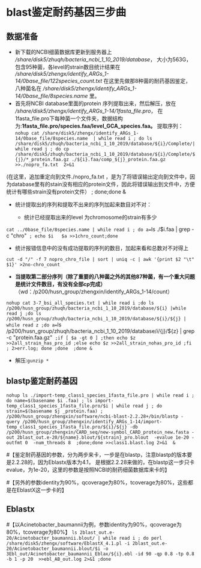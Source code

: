# blast鉴定耐药基因三步曲
## 数据准备

- 新下载的NCBI细菌数据库更新到服务器上
*/share/disk5/zhuqh/bacteria_ncbi_1_10_2019/database*，
大小为563G，包含95种菌，各level的strain数目统计结果在
*/share/disk5/zhengx/identify_ARGs_1-14/0base_file/122species_count.txt*
在这里先做那8种菌的耐药基因鉴定，八种菌名在
*/share/disk5/zhengx/identify_ARGs_1-14/0base_file/8species.name*
里。
- 首先将NCBI database里面的protein 序列提取出来，然后解压，放在
*/share/disk5/zhengx/identify_ARGs_1-14/1fasta_file.pro*，
在1fasta_file.pro下每种菌一个文件夹，数据结构为:**1fasta_file.pro/species.faa/level_GCA_species.faa。**
提取序列：               
`nohup cat /share/disk5/zhengx/identify_ARGs_1-14/0base_file/8species.name  | while read i ; do ls /share/disk5/zhuqh/bacteria_ncbi_1_10_2019/database/${i}/Complete/| while read j ; do cp /share/disk5/zhuqh/bacteria_ncbi_1_10_2019/database/${i}/Complete/${j}/*_protein.faa.gz ./${i}.faa/comp_${j}_protein.faa.gz  >>./nopro_fa.txt  2>&1`

(在这里，追加重定向到文件./nopro_fa.txt ，是为了将错误输出定向到文件中，因为database里有的stain没有相应的protein文件，因此将错误输出到文件中，方便统计有哪些strain没有protein文件） ; done;done &

- 统计提取出的序列和提取不出来的序列加起来数目对不对：

   - 统计已经提取出来的level 为chromosome的strain有多少

`cat ../0base_file/8species.name | while read i ; do a=`ls ./$i.faa | grep -c  "chro"` ; echo $i   $a >>1chro_count;done`

   - 统计报错信息中的没有成功提取的序列的数目，加起来看和总数对不对得上

`cut -d "/" -f 7 nopro_chro_file | sort | uniq -c | awk '{print $2 "\t" $1}' >2no-chro_count`

- **当提取第二部分序列（除了重要的八种菌之外的其他87种菌，有一个重大问题是统计文件数目，有没有全部cp完成）**
（wd：/p200/husn_group/zhengxin/identify_ARGs_1-14/count）

`nohup cat 3-7_bsi_all_species.txt | while read i ;do ls /p200/husn_group/zhuqh/bacteria_ncbi_1_10_2019/database/${i} |while read j ;do ls /p200/husn_group/zhuqh/bacteria_ncbi_1_10_2019/database/${i}/${j} | while read z ;do a=`ls /p200/husn_group/zhuqh/bacteria_ncbi_1_10_2019/database/${i}/${j}/${z} | grep -c "protein.faa.gz"` ;if [ $a -gt 0 ] ;then echo $z >>2all_strain_has_pro_id ;else echo $z >>2all_strain_nohas_pro_id ;fi ; 2>err.log; done ;done  ;done &`

   - 解压:`gunzip *`

## blastp鉴定耐药基因

`nohup ls ./import-temp_class1_species_1fasta_file.pro | while read i ; do name=$(basename $i .faa) ; ls import-temp_class1_species_1fasta_file.pro/$i | while read j ; do strain=$(basename $j _protein.faa) ; /p200/husn_group/zhengxin/software/ncbi-blast-2.2.28+/bin/blastp -query /p200/husn_group/zhengxin/identify_ARGs_1-14/import-temp_class1_species_1fasta_file.pro/${i}/${j} -db /p200/husn_group/zhengxin/CARD_seq/new-symbol_CARD_protein_new.fasta -out 2blast_out.e-20/${name}.blout/${strain}_pro.blout  -evalue 1e-20 -outfmt 0  -num_threads 8  ;done;done >>class1.blast.log 2>&1  &  `

#【鉴定耐药基因的参数，分为两步来卡，一步是在blastp，注意blastp的版本要是2.2.28的，因为Eblastx版本为4.1， 是根据2.2.28来做的，在blastp这一步只卡evalue，为1e-20，这里的参数是按照NCBI的耐药细菌数据库来卡的】

#【另外的参数identity为90%，qcoverage为80%，tcoverage为80%，这些都是在EblastX这一步卡的】

## Eblastx   

#【以Acinetobacter_baumannii为例，参数identity为90%，qcoverage为80%，tcoverage为80%】
`ls 2blast_out.e-20/Acinetobacter_baumannii.blout/ | while read i ; do perl /share/disk5/zhengx/software/EblastX_4.1.pl -i 2blast_out.e-20/Acinetobacter_baumannii.blout/$i -o 3Ebl_out/Acinetobacter_baumannii_Eblax/${i}.ebl -id 90 -qp 0.8 -tp 0.8 -b 1 -p 20  >>ebl_AB_out.log 2>&1 ;done`
